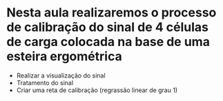 # Nesta aula realizaremos o processo de calibração do sinal de 4 células de carga colocada na base de uma esteira ergométrica

* Realizar a visualização do sinal
* Tratamento do sinal
* Criar uma reta de calibração (regrassão linear de grau 1)
